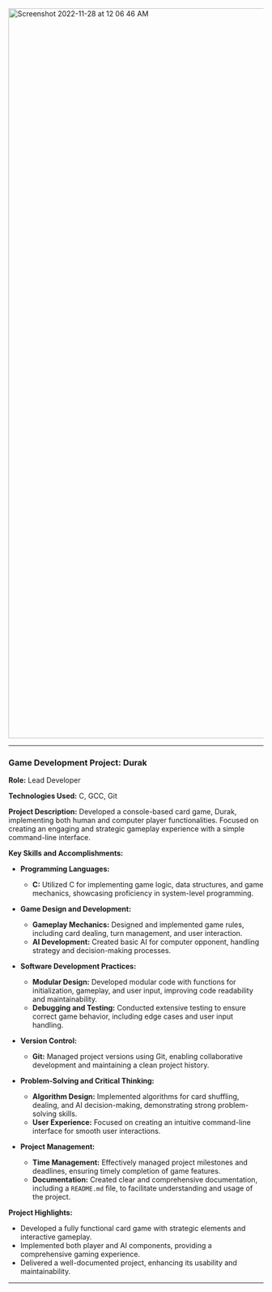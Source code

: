 
<img width="1440" alt="Screenshot 2022-11-28 at 12 06 46 AM" src="https://user-images.githubusercontent.com/93098526/204198255-52cbc620-03b8-4096-9902-a2703262c166.png">


---

### Game Development Project: Durak

**Role:** Lead Developer

**Technologies Used:** C, GCC, Git

**Project Description:**
Developed a console-based card game, Durak, implementing both human and computer player functionalities. Focused on creating an engaging and strategic gameplay experience with a simple command-line interface.

**Key Skills and Accomplishments:**

- **Programming Languages:** 
  - **C:** Utilized C for implementing game logic, data structures, and game mechanics, showcasing proficiency in system-level programming.

- **Game Design and Development:**
  - **Gameplay Mechanics:** Designed and implemented game rules, including card dealing, turn management, and user interaction.
  - **AI Development:** Created basic AI for computer opponent, handling strategy and decision-making processes.

- **Software Development Practices:**
  - **Modular Design:** Developed modular code with functions for initialization, gameplay, and user input, improving code readability and maintainability.
  - **Debugging and Testing:** Conducted extensive testing to ensure correct game behavior, including edge cases and user input handling.

- **Version Control:**
  - **Git:** Managed project versions using Git, enabling collaborative development and maintaining a clean project history.

- **Problem-Solving and Critical Thinking:**
  - **Algorithm Design:** Implemented algorithms for card shuffling, dealing, and AI decision-making, demonstrating strong problem-solving skills.
  - **User Experience:** Focused on creating an intuitive command-line interface for smooth user interactions.

- **Project Management:**
  - **Time Management:** Effectively managed project milestones and deadlines, ensuring timely completion of game features.
  - **Documentation:** Created clear and comprehensive documentation, including a `README.md` file, to facilitate understanding and usage of the project.

**Project Highlights:**

- Developed a fully functional card game with strategic elements and interactive gameplay.
- Implemented both player and AI components, providing a comprehensive gaming experience.
- Delivered a well-documented project, enhancing its usability and maintainability.

---

